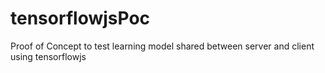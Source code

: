 # tensorflowjsPoc
Proof of Concept to test learning model shared between server and client using tensorflowjs
